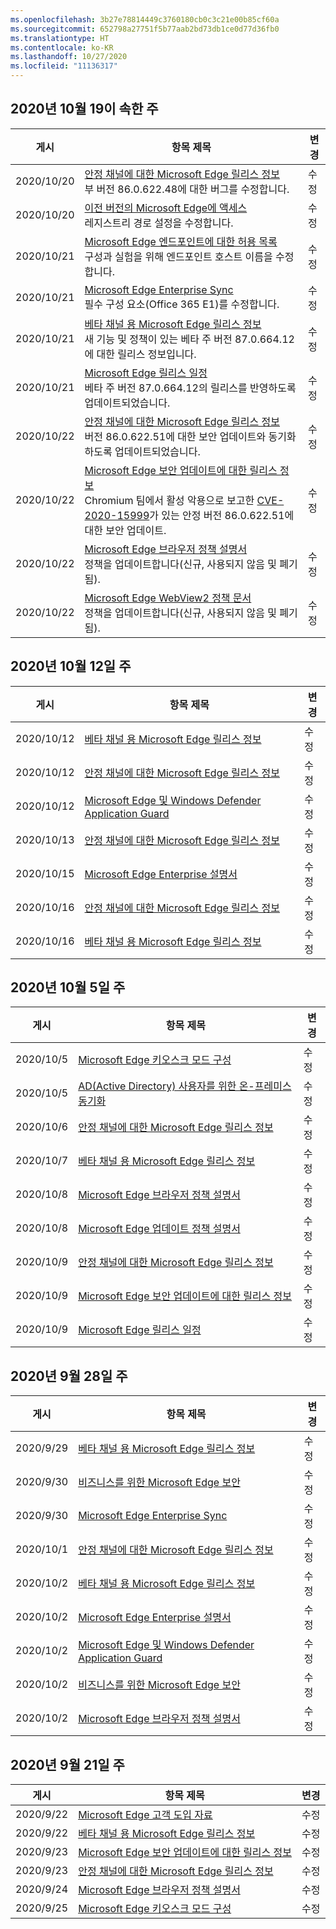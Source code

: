 ```yaml
---
ms.openlocfilehash: 3b27e78814449c3760180cb0c3c21e00b85cf60a
ms.sourcegitcommit: 652798a27751f5b77aab2bd73db1ce0d77d36fb0
ms.translationtype: HT
ms.contentlocale: ko-KR
ms.lasthandoff: 10/27/2020
ms.locfileid: "11136317"
---
```

<!-- This file is generated automatically each week. Changes made to this file will be overwritten.-->


## 2020년 10월 19이 속한 주


| 게시 |항목 제목 | 변경 |
|------|------------|--------|
| 2020/10/20 | [안정 채널에 대한 Microsoft Edge 릴리스 정보](/DeployEdge/microsoft-edge-relnote-stable-channel)<br>부 버전 86.0.622.48에 대한 버그를 수정합니다. | 수정 |
| 2020/10/20 | [이전 버전의 Microsoft Edge에 액세스](/DeployEdge/microsoft-edge-sysupdate-access-old-edge)<br>레지스트리 경로 설정을 수정합니다. | 수정 |
| 2020/10/21 | [Microsoft Edge 엔드포인트에 대한 허용 목록](/DeployEdge/microsoft-edge-security-endpoints)<br>구성과 실험을 위해 엔드포인트 호스트 이름을 수정합니다.| 수정 |
| 2020/10/21 | [Microsoft Edge Enterprise Sync](/DeployEdge/microsoft-edge-enterprise-sync)<br> 필수 구성 요소(Office 365 E1)를 수정합니다. | 수정 |
| 2020/10/21 | [베타 채널 용 Microsoft Edge 릴리스 정보](/DeployEdge/microsoft-edge-relnote-beta-channel)<br>새 기능 및 정책이 있는 베타 주 버전 87.0.664.12에 대한 릴리스 정보입니다. | 수정 |
| 2020/10/21 | [Microsoft Edge 릴리스 일정](/DeployEdge/microsoft-edge-release-schedule)<br>베타 주 버전 87.0.664.12의 릴리스를 반영하도록 업데이트되었습니다. | 수정 |
| 2020/10/22 | [안정 채널에 대한 Microsoft Edge 릴리스 정보](/DeployEdge/microsoft-edge-relnote-stable-channel)<br>버전 86.0.622.51에 대한 보안 업데이트와 동기화하도록 업데이트되었습니다. | 수정 |
| 2020/10/22 | [Microsoft Edge 보안 업데이트에 대한 릴리스 정보](/DeployEdge/microsoft-edge-relnotes-security)<br>Chromium 팀에서 활성 악용으로 보고한 [CVE-2020-15999](https://cve.mitre.org/cgi-bin/cvename.cgi?name=CVE-2020-15999)가 있는 안정 버전 86.0.622.51에 대한 보안 업데이트. | 수정 |
| 2020/10/22 | [Microsoft Edge 브라우저 정책 설명서](/DeployEdge/microsoft-edge-policies)<br>정책을 업데이트합니다(신규, 사용되지 않음 및 폐기됨). | 수정 |
| 2020/10/22 | [Microsoft Edge WebView2 정책 문서](/DeployEdge/microsoft-edge-webview-policies)<br>정책을 업데이트합니다(신규, 사용되지 않음 및 폐기됨). | 수정 |


## 2020년 10월 12일 주


| 게시 |항목 제목 | 변경 |
|------|------------|--------|
| 2020/10/12 | [베타 채널 용 Microsoft Edge 릴리스 정보](/DeployEdge/microsoft-edge-relnote-beta-channel) | 수정 |
| 2020/10/12 | [안정 채널에 대한 Microsoft Edge 릴리스 정보](/DeployEdge/microsoft-edge-relnote-stable-channel) | 수정 |
| 2020/10/12 | [Microsoft Edge 및 Windows Defender Application Guard](/DeployEdge/microsoft-edge-security-windows-defender-application-guard) | 수정 |
| 2020/10/13 | [안정 채널에 대한 Microsoft Edge 릴리스 정보](/DeployEdge/microsoft-edge-relnote-stable-channel) | 수정 |
| 2020/10/15 | [Microsoft Edge Enterprise 설명서](/DeployEdge/index) | 수정 |
| 2020/10/16 | [안정 채널에 대한 Microsoft Edge 릴리스 정보](/DeployEdge/microsoft-edge-relnote-stable-channel) | 수정 |
| 2020/10/16 | [베타 채널 용 Microsoft Edge 릴리스 정보](/DeployEdge/microsoft-edge-relnote-beta-channel) | 수정 |


## 2020년 10월 5일 주


| 게시 |항목 제목 | 변경 |
|------|------------|--------|
| 2020/10/5 | [Microsoft Edge 키오스크 모드 구성](/DeployEdge/microsoft-edge-configure-kiosk-mode) | 수정 |
| 2020/10/5 | [AD(Active Directory) 사용자를 위한 온-프레미스 동기화](/DeployEdge/microsoft-edge-on-premises-sync) | 수정 |
| 2020/10/6 | [안정 채널에 대한 Microsoft Edge 릴리스 정보](/DeployEdge/microsoft-edge-relnote-stable-channel) | 수정 |
| 2020/10/7 | [베타 채널 용 Microsoft Edge 릴리스 정보](/DeployEdge/microsoft-edge-relnote-beta-channel) | 수정 |
| 2020/10/8 | [Microsoft Edge 브라우저 정책 설명서](/DeployEdge/microsoft-edge-policies) | 수정 |
| 2020/10/8 | [Microsoft Edge 업데이트 정책 설명서](/DeployEdge/microsoft-edge-update-policies) | 수정 |
| 2020/10/9 | [안정 채널에 대한 Microsoft Edge 릴리스 정보](/DeployEdge/microsoft-edge-relnote-stable-channel) | 수정 |
| 2020/10/9 | [Microsoft Edge 보안 업데이트에 대한 릴리스 정보](/DeployEdge/microsoft-edge-relnotes-security) | 수정 |
| 2020/10/9 | [Microsoft Edge 릴리스 일정](/DeployEdge/microsoft-edge-release-schedule) | 수정 |


## 2020년 9월 28일 주


| 게시 |항목 제목 | 변경 |
|------|------------|--------|
| 2020/9/29 | [베타 채널 용 Microsoft Edge 릴리스 정보](/DeployEdge/microsoft-edge-relnote-beta-channel) | 수정 |
| 2020/9/30 | [비즈니스를 위한 Microsoft Edge 보안](/DeployEdge/ms-edge-security-for-business) | 수정 |
| 2020/9/30 | [Microsoft Edge Enterprise Sync](/DeployEdge/microsoft-edge-enterprise-sync) | 수정 |
| 2020/10/1 | [안정 채널에 대한 Microsoft Edge 릴리스 정보](/DeployEdge/microsoft-edge-relnote-stable-channel) | 수정 |
| 2020/10/2 | [베타 채널 용 Microsoft Edge 릴리스 정보](/DeployEdge/microsoft-edge-relnote-beta-channel) | 수정 |
| 2020/10/2 | [Microsoft Edge Enterprise 설명서](/DeployEdge/index) | 수정 |
| 2020/10/2 | [Microsoft Edge 및 Windows Defender Application Guard](/DeployEdge/microsoft-edge-security-windows-defender-application-guard) | 수정 |
| 2020/10/2 | [비즈니스를 위한 Microsoft Edge 보안](/DeployEdge/ms-edge-security-for-business) | 수정 |
| 2020/10/2 | [Microsoft Edge 브라우저 정책 설명서](/DeployEdge/microsoft-edge-policies) | 수정 |


## 2020년 9월 21일 주


| 게시 |항목 제목 | 변경 |
|------|------------|--------|
| 2020/9/22 | [Microsoft Edge 고객 도입 자료](/DeployEdge/microsoft-edge-customer-adoption-kit) | 수정 |
| 2020/9/22 | [베타 채널 용 Microsoft Edge 릴리스 정보](/DeployEdge/microsoft-edge-relnote-beta-channel) | 수정 |
| 2020/9/23 | [Microsoft Edge 보안 업데이트에 대한 릴리스 정보](/DeployEdge/microsoft-edge-relnotes-security) | 수정 |
| 2020/9/23 | [안정 채널에 대한 Microsoft Edge 릴리스 정보](/DeployEdge/microsoft-edge-relnote-stable-channel) | 수정 |
| 2020/9/24 | [Microsoft Edge 브라우저 정책 설명서](/DeployEdge/microsoft-edge-policies) | 수정 |
| 2020/9/25 | [Microsoft Edge 키오스크 모드 구성](/DeployEdge/microsoft-edge-configure-kiosk-mode) | 수정 |
